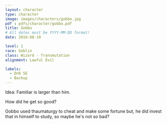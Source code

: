 ```yaml
---
layout: character
type: character
image: images/characters/gobbo.jpg
pdf : pdfs/character/gobbo.pdf
title: Gobbo
# All dates must be YYYY-MM-DD format!
date: 2018-08-10

level: 1
race: Goblin
class: Wizard - Transmutation
alignment: Lawful Evil

labels:
  - DnD 5E
  - Backup
---
```


Idea: Familiar is larger than him.

How did he get so good?

Gobbo used thaumaturgy to cheat and make some fortune
but, he did invest that in himself to study, so maybe he's not so bad?